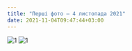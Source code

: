 ```yaml
---
title: "Перші фото – 4 листопада 2021"
date: 2021-11-04T09:47:44+03:00
---
```

![1](/images/04-11-2021-1.jpg)
![1](/images/04-11-2021-2.jpg)